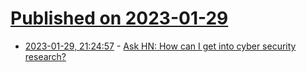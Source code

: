 # [Published on 2023-01-29](index.md)

* [2023-01-29, 21:24:57](https://news.ycombinator.com/item?id=34572912) - [Ask HN: How can I get into cyber security research?](https://news.ycombinator.com/item?id=34572912)

